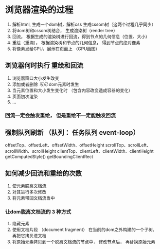 # 浏览器渲染的过程
  1. 解析html, 生成一个dom树，解析css 生成cssom树（这两个过程几乎同步）
  2. 将dom树和cssom树结合， 生成渲染树（render tree）
  3. 回流， 根据生成的渲染树进行回流，得到节点的几何信息（位置、大小）
  4. 重绘（重溯）， 根据渲染树和节点的几何信息， 得到节点的绝对像素
  5. 将像素发给GPU，展示在页面上 （GPU画图）


## 浏览器何时执行 重绘和回流
  1. 浏览器窗口大小发生改变
  2. 添加或者删除 *可见* dom元素时发生
  3. 当元素位置和大小发生变化时 （包含内容改变造成容器的变化）
  4. 页面初次渲染
  5. ...

### 回流一定会触发重绘， 但是重绘不一定能触发回流

## 强制队列刷新 （队列： 任务队列 event-loop）
  offsetTop、offsetLeft、offsetWidth、offsetHeight
  scrollTop、scrollLeft、scrollWidth、scrollHeight
  clientTop、clientLeft、clientWidth、clientHeight
  getComputedStyle()
  getBoundingClientRect

## 如何减少回流和重绘的次数
  1. 使元素脱离文档流
  2. 对其进行多次修改
  3. 将元素带回文档流当中
### 让dom脱离文档流的 3 种方式
  1. 隐藏元素
  2. 使用文档片段 （document fragment） 在当前的dom之外构建的一个子树， 再把它拷贝进文档
  3. 将原始元素拷贝到一个脱离文档流的节点中， 修改节点后， 再替换原始元素